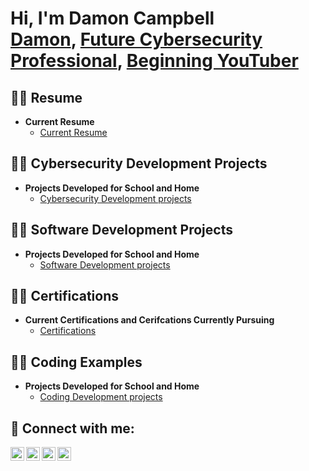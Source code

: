 <h1>Hi, I'm Damon Campbell <br/><a href="https://github.com/CMagneto">Damon</a>, <a href="https://www.linkedin.com/in/damon-campbell-58394231b/">Future Cybersecurity Professional</a>, <a href="https://www.youtube.com/channel/UCQr_LTeZX_es-vSZBf7itwg">Beginning YouTuber</a></h1>


<h2>👨‍💻 Resume </h2>

- <b>Current Resume</b>
  - [Current Resume](https://github.com/CMagneto/ResumeMaster)

<h2>👨‍💻 Cybersecurity Development Projects </h2>

- <b>Projects Developed for School and Home</b>
  - [Cybersecurity Development projects](https://github.com/CMagneto/CybersecurityProjects)
 

<h2>👨‍💻 Software Development Projects </h2>

- <b>Projects Developed for School and Home</b>
  - [Software Development projects](https://github.com/CMagneto/SoftwareDevelopmentProjects)
 

<h2>👨‍💻 Certifications </h2>

- <b>Current Certifications and Cerifcations Currently Pursuing</b>
  - [Certifications](https://github.com/CMagneto/CertificationsPage)

<h2>👨‍💻 Coding Examples </h2>

- <b>Projects Developed for School and Home</b>
  - [Coding Development projects](https://github.com/CMagneto/CodingExamples)
 

<h2> 🤳 Connect with me:</h2>

[<img align="left" alt="DamonCampbell | YouTube" width="22px" src="https://cdn.jsdelivr.net/npm/simple-icons@v3/icons/youtube.svg" />][youtube]
[<img align="left" alt="DamonCampbell | Twitter" width="22px" src="https://cdn.jsdelivr.net/npm/simple-icons@v3/icons/twitter.svg" />][twitter]
[<img align="left" alt="DamonCampbell | LinkedIn" width="22px" src="https://cdn.jsdelivr.net/npm/simple-icons@v3/icons/linkedin.svg" />][linkedin]
[<img align="left" alt="DamonCampbell | Instagram" width="22px" src="https://cdn.jsdelivr.net/npm/simple-icons@v3/icons/instagram.svg" />][instagram]

[twitter]: https://github.com/CMagneto/ResumeMaster
[youtube]: https://github.com/CMagneto/ResumeMaster
[instagram]: https://github.com/CMagneto/ResumeMaster
[linkedin]: https://www.linkedin.com/in/damon-campbell-58394231b/

<!--
**DamonCampbell/DamonCampbell** is a ✨ _special_ ✨ repository because its `README.md` (this file) appears on your GitHub profile.

Here are some ideas to get you started:

- 🔭 I’m currently working on ...
- 🌱 I’m currently learning ...
- 👯 I’m looking to collaborate on ...
- 🤔 I’m looking for help with ...
- 💬 Ask me about ...
- 📫 How to reach me: ...
- 😄 Pronouns: ...
- ⚡ Fun fact: ...
-->
